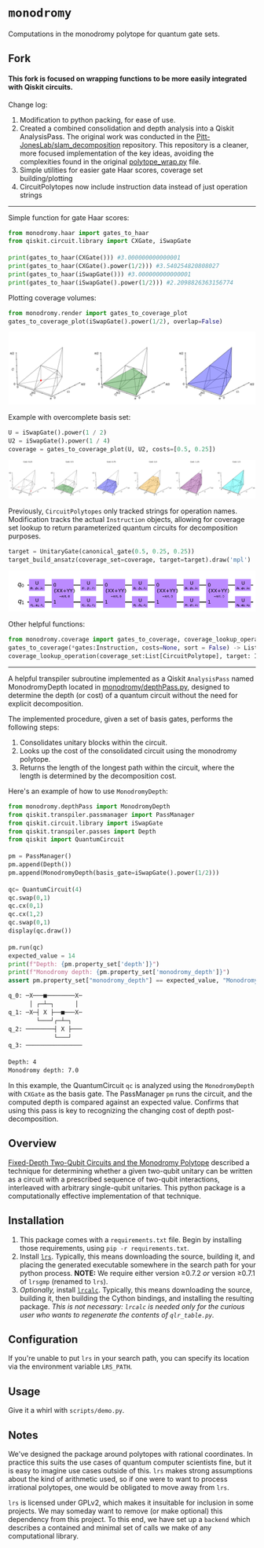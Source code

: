 # `monodromy`

Computations in the monodromy polytope for quantum gate sets.

## Fork

#### This fork is focused on wrapping functions to be more easily integrated with Qiskit circuits.

Change log:

1. Modification to python packing, for ease of use.
2. Created a combined consolidation and depth analysis into a Qiskit AnalysisPass.
   The original work was conducted in the [Pitt-JonesLab/slam_decomposition](https://github.com/Pitt-JonesLab/slam_decomposition) repository. This repository is a cleaner, more focused implementation of the key ideas, avoiding the complexities found in the original [polytope_wrap.py](https://github.com/Pitt-JonesLab/slam_decomposition/blob/main/src/slam/utils/polytopes/polytope_wrap.py) file.
3. Simple utilities for easier gate Haar scores, coverage set building/plotting
4. CircuitPolytopes now include instruction data instead of just operation strings

---

Simple function for gate Haar scores:

```python
from monodromy.haar import gates_to_haar
from qiskit.circuit.library import CXGate, iSwapGate

print(gates_to_haar(CXGate())) #3.000000000000001
print(gates_to_haar(CXGate().power(1/2))) #3.540254820808027
print(gates_to_haar(iSwapGate())) #3.000000000000001
print(gates_to_haar(iSwapGate().power(1/2))) #2.2098826363156774
```

Plotting coverage volumes:

```python
from monodromy.render import gates_to_coverage_plot
gates_to_coverage_plot(iSwapGate().power(1/2), overlap=False)
```

![monodromy coverage 1](images/image.png)

Example with overcomplete basis set:

```python
U = iSwapGate().power(1 / 2)
U2 = iSwapGate().power(1 / 4)
coverage = gates_to_coverage_plot(U, U2, costs=[0.5, 0.25])
```

![monodromy coverage 2](images/image2.png)

Previously, `CircuitPolytopes` only tracked strings for operation names. Modification tracks the actual `Instruction` objects, allowing for coverage set lookup to return parameterized quantum circuits for decomposition purposes.

```python
target = UnitaryGate(canonical_gate(0.5, 0.25, 0.25))
target_build_ansatz(coverage_set=coverage, target=target).draw('mpl')
```

![decomposition ansatz](images/image3.png)

Other helpful functions:

```python
from monodromy.coverage import gates_to_coverage, coverage_lookup_operation
gates_to_coverage(*gates:Instruction, costs=None, sort = False) -> List[CircuitPolytope]
coverage_lookup_operation(coverage_set:List[CircuitPolytope], target: Instruction) -> (float, List)
```

---

A helpful transpiler subroutine implemented as a Qiskit `AnalysisPass` named MonodromyDepth located in [monodromy/depthPass.py](src/monodromy/depthPass.py), designed to determine the depth (or cost) of a quantum circuit without the need for explicit decomposition.

The implemented procedure, given a set of basis gates, performs the following steps:

1. Consolidates unitary blocks within the circuit.
2. Looks up the cost of the consolidated circuit using the monodromy polytope.
3. Returns the length of the longest path within the circuit, where the length is determined by the decomposition cost.

Here's an example of how to use `MonodromyDepth`:

```python
from monodromy.depthPass import MonodromyDepth
from qiskit.transpiler.passmanager import PassManager
from qiskit.circuit.library import iSwapGate
from qiskit.transpiler.passes import Depth
from qiskit import QuantumCircuit

pm = PassManager()
pm.append(Depth())
pm.append(MonodromyDepth(basis_gate=iSwapGate().power(1/2)))

qc= QuantumCircuit(4)
qc.swap(0,1)
qc.cx(0,1)
qc.cx(1,2)
qc.swap(0,1)
display(qc.draw())

pm.run(qc)
expected_value = 14
print(f"Depth: {pm.property_set['depth']}")
print(f"Monodromy depth: {pm.property_set['monodromy_depth']}")
assert pm.property_set["monodromy_depth"] == expected_value, "Monodromy depth not calculated correctly!"
```

```bash
q_0: ─X───■────────X─
      │ ┌─┴─┐      │
q_1: ─X─┤ X ├──■───X─
        └───┘┌─┴─┐
q_2: ────────┤ X ├───
             └───┘
q_3: ────────────────

Depth: 4
Monodromy depth: 7.0
```

In this example, the QuantumCircuit `qc` is analyzed using the `MonodromyDepth` with `CXGate` as the basis gate. The PassManager `pm` runs the circuit, and the computed depth is compared against an expected value. Confirms that using this pass is key to recognizing the changing cost of depth post-decomposition.

## Overview

[Fixed-Depth Two-Qubit Circuits and the Monodromy Polytope](https://arxiv.org/abs/1904.10541) described a technique for determining whether a given two-qubit unitary can be written as a circuit with a prescribed sequence of two-qubit interactions, interleaved with arbitrary single-qubit unitaries.
This python package is a computationally effective implementation of that technique.

## Installation

1. This package comes with a `requirements.txt` file.
   Begin by installing those requirements, using `pip -r requirements.txt`.
2. Install [`lrs`](http://cgm.cs.mcgill.ca/~avis/C/lrs.html).
   Typically, this means downloading the source, building it, and placing the generated executable somewhere in the search path for your python process.
   **NOTE:** We require either version ≥0.7.2 _or_ version ≥0.7.1 of `lrsgmp` (renamed to `lrs`).
3. _Optionally,_ install [`lrcalc`](https://sites.math.rutgers.edu/~asbuch/lrcalc/). Typically, this means downloading the source, building it, then building the Cython bindings, and installing the resulting package. _This is not necessary: `lrcalc` is needed only for the curious user who wants to regenerate the contents of `qlr_table.py`._

## Configuration

If you're unable to put `lrs` in your search path, you can specify its location via the environment variable `LRS_PATH`.

## Usage

Give it a whirl with `scripts/demo.py`.

## Notes

We've designed the package around polytopes with rational coordinates.
In practice this suits the use cases of quantum computer scientists fine, but it is easy to imagine use cases outside of this.
`lrs` makes strong assumptions about the kind of arithmetic used, so if one were to want to process irrational polytopes, one would be obligated to move away from `lrs`.

`lrs` is licensed under GPLv2, which makes it insuitable for inclusion in some projects.
We may someday want to remove (or make optional) this dependency from this project.
To this end, we have set up a `backend` which describes a contained and minimal set of calls we make of any computational library.
